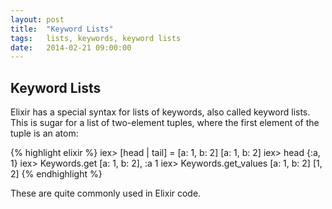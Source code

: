 ```yaml
---
layout: post
title:  "Keyword Lists"
tags:   lists, keywords, keyword lists
date:   2014-02-21 09:00:00
---
```


## Keyword Lists

Elixir has a special syntax for lists of keywords, also called keyword lists. This is sugar for a list
of two-element tuples, where the first element of the tuple is an atom:

{% highlight elixir %}
iex> [head | tail] = [a: 1, b: 2]
[a: 1, b: 2]
iex> head
{:a, 1}
iex> Keywords.get [a: 1, b: 2], :a
1
iex> Keywords.get_values [a: 1, b: 2]
[1, 2]
{% endhighlight %}

These are quite commonly used in Elixir code.